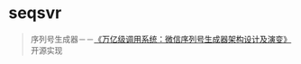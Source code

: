 # seqsvr
> 序列号生成器－－[《万亿级调用系统：微信序列号生成器架构设计及演变》](http://mp.weixin.qq.com/s?__biz=MzI4NDMyNTU2Mw==&mid=2247483679&idx=1&sn=584dbd80aa08fa1188627ad725680928&mpshare=1&scene=1&srcid=1208L9z4yXKLW60rPph2ZmMn#rd)开源实现
